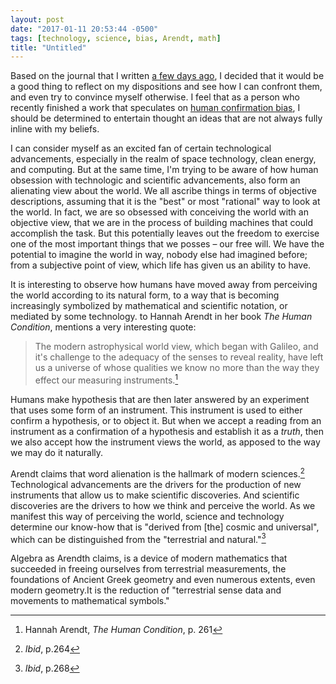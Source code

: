 ```yaml
---
layout: post
date: "2017-01-11 20:53:44 -0500"
tags: [technology, science, bias, Arendt, math]
title: "Untitled"
---
```


Based on the journal that I written [a few days ago](/journal/2017/01/08), I decided that it would be a good thing to reflect on my dispositions and see how I can confront them, and even try to convince myself otherwise. I feel that as a person who recently finished a work that speculates on [human confirmation bias](/project/extensions-of-bias), I should be determined to entertain thought an ideas that are not always fully inline with my beliefs.

I can consider myself as an excited fan of certain technological advancements, especially in the realm of space technology, clean energy, and computing. But at the same time, I'm trying to be aware of how human obsession with technologic and scientific advancements, also form an alienating view about the world. We all ascribe things in terms of objective descriptions, assuming that it is the "best" or most "rational" way to look at the world. In fact, we are so obsessed with conceiving the world with an objective view, that we are in the process of building machines that could accomplish the task. But this potentially leaves out the freedom to exercise one of the most important things that we posses – our free will. We have the potential to imagine the world in way, nobody else had imagined before; from a subjective point of view, which life has given us an ability to have.

It is interesting to observe how humans have moved away from perceiving the world according to its natural form, to a way that is becoming increasingly symbolized by mathematical and scientific notation, or mediated by some technology. to Hannah Arendt in her book *The Human Condition*, mentions a very interesting quote:

> The modern astrophysical world view, which began with Galileo, and it's challenge to the adequacy of the senses to reveal reality, have left us a universe of whose qualities we know no more than the way they effect our measuring instruments.[^449ac390]

Humans make hypothesis that are then later answered by an experiment that uses some form of an instrument. This instrument is used to either confirm a hypothesis, or to object it. But when we accept a reading from an instrument as a confirmation of a hypothesis and establish it as a *truth*, then we also accept how the instrument views the world, as apposed to the way we may do it naturally.

Arendt claims that word alienation is the hallmark of modern sciences.[^f68e51d6] Technological advancements are the drivers for the production of new instruments that allow us to make scientific discoveries. And scientific discoveries are the drivers to how we think and perceive the world. As we manifest this way of perceiving the world, science and technology determine our know-how that is "derived from [the] cosmic and universal", which can be distinguished from the "terrestrial and natural."[^ba440aa1]

Algebra as Arendth claims, is a device of modern mathematics that succeeded in freeing ourselves from terrestrial measurements, the foundations of Ancient Greek geometry and even numerous extents, even modern geometry.It is the reduction of "terrestrial sense data and movements to mathematical symbols."

[^449ac390]: Hannah Arendt, *The Human Condition*, p. 261
[^f68e51d6]: *Ibid*, p.264
[^ba440aa1]: *Ibid*, p.268
[^268]: *Ibid*, p.265
